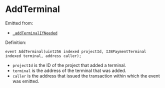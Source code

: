 # AddTerminal

Emitted from:

* [`_addTerminalIfNeeded`](/protocol/api/contracts/jbdirectory/write/_addterminalifneeded.md)

Definition:

```solidity
event AddTerminal(uint256 indexed projectId, IJBPaymentTerminal indexed terminal, address caller);
```

* `projectId` is the ID of the project that added a terminal.
* `terminal` is the address of the terminal that was added.
* `caller` is the address that issued the transaction within which the event was emitted.
